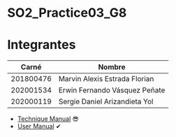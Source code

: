 # SO2_Practice03_G8

# Integrantes

| Carné | Nombre |
| --- | --- |
| 201800476 | Marvin Alexis Estrada Florian |
| 202001534 | Erwin Fernando Vásquez Peñate |
| 202000119 | Sergie Daniel Arizandieta Yol |

- [Technique Manual](./Documentation/Technique_Manual) 😎
- [User Manual](./Documentation/User_Manual/README.md) ✔